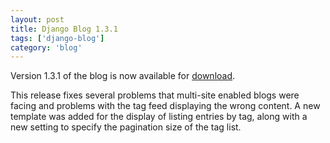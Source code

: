 ```yaml
---
layout: post
title: Django Blog 1.3.1
tags: ['django-blog']
category: 'blog'
---
```


Version 1.3.1 of the blog is now available for [download](http://code.nicholasstudt.com/wiki/DjangoBlog).

This release fixes several problems that multi-site enabled blogs were
facing and problems with the tag feed displaying the wrong content. A
new template was added for the display of listing entries by tag, along
with a new setting to specify the pagination size of the tag list.

